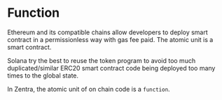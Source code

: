 # Function

Ethereum and its compatible chains allow developers to deploy smart contract in a permissionless way with gas fee paid. The atomic unit is a smart contract.

Solana try the best to reuse the token program to avoid too much duplicated/similar ERC20 smart contract code being deployed too many times to the global state.

In Zentra, the atomic unit of on chain code is a `function`.



